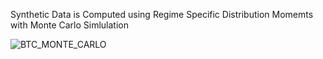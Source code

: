 Synthetic Data is Computed using Regime Specific Distribution Momemts with Monte Carlo Simlulation

![BTC_MONTE_CARLO](https://github.com/user-attachments/assets/c1963b8f-676c-47d1-ab70-c750bbf8cace)
